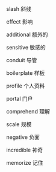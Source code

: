  slash 斜线

 effect 影响

 additional 额外的

 sensitive 敏感的

 conduit 导管

 boilerplate 样板

 profile 个人资料

 portal 门户

 comprehend 理解

 scale 规模

 negative 负面

 incredible 神奇

 memorize 记住


